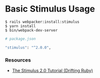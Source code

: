 # Basic Stimulus Usage

```
$ rails webpacker:install:stimulus
$ yarn install
$ bin/webpack-dev-server
```

```ruby
# package.json

"stimulus": "^2.0.0",
```

### Resources

- [The Stimulus 2.0 Tutorial (Drifting Ruby)](https://www.driftingruby.com/episodes/the-stimulus-2-0-tutorial)